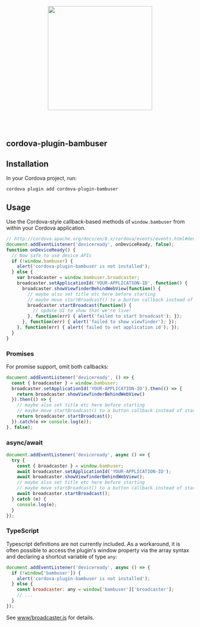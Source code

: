 <div>
  <br/><br />
  <p align="center">
    <a href="https://irisplatform.io" target="_blank" align="center">
        <img src="https://irisplatform.io/static/images/company/iris-by-bambuser-black-horisontal.png" width="280">
    </a>
  </p>
  <br/><br />
</div>

cordova-plugin-bambuser
-----------------------


## Installation

In your Cordova project, run:

`cordova plugin add cordova-plugin-bambuser`


## Usage

Use the Cordova-style callback-based methods of `window.bambuser`
from within your Cordova application.

```javascript
// http://cordova.apache.org/docs/en/8.x/cordova/events/events.html#deviceready
document.addEventListener('deviceready', onDeviceReady, false);
function onDeviceReady() {
  // Now safe to use device APIs
  if (!window.bambuser) {
    alert('cordova-plugin-bambuser is not installed');
  } else {
    var broadcaster = window.bambuser.broadcaster;
    broadcaster.setApplicationId('YOUR-APPLICATION-ID', function() {
      broadcaster.showViewfinderBehindWebView(function() {
        // maybe also set title etc here before starting
        // maybe move startBroadcast() to a button callback instead of starting right aways
        broadcaster.startBroadcast(function() {
          // update UI to show that we're live!
        }, function(err) { alert('failed to start broadcast'); });
      }, function(err) { alert('failed to show viewfinder'); });
    }, function(err) { alert('failed to set application id'); });
  }
}
```

### Promises
For promise support, omit both callbacks:
```javascript
document.addEventListener('deviceready', () => {
  const { broadcaster } = window.bambuser;
  broadcaster.setApplicationId('YOUR-APPLICATION-ID').then(() => {
    return broadcaster.showViewfinderBehindWebView()
  }).then(() => {
    // maybe also set title etc here before starting
    // maybe move startBroadcast() to a button callback instead of starting right aways
    return broadcaster.startBroadcast();
  }).catch(e => console.log(e));
}, false);
```

### async/await
```javascript
document.addEventListener('deviceready', async () => {
  try {
    const { broadcaster } = window.bambuser;
    await broadcaster.setApplicationId('YOUR-APPLICATION-ID');
    await broadcaster.showViewfinderBehindWebView();
    // maybe also set title etc here before starting
    // maybe move startBroadcast() to a button callback instead of starting right aways
    await broadcaster.startBroadcast();
  } catch (e) {
    console.log(e);
  }
});
```

### TypeScript
Typescript definitions are not currently included. As a workaround, it is often
possible to access the plugin's window property via the array syntax and declaring
a shortcut variable of type `any`:

```javascript
document.addEventListener('deviceready', async () => {
  if (!window['bambuser']) {
    alert('cordova-plugin-bambuser is not installed');
  } else {
    const broadcaster: any = window['bambuser']['broadcaster'];
    // ...
  }
});
```

See [www/broadcaster.js](./www/broadcaster.js) for details.

